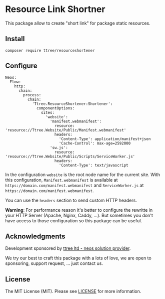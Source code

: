 # Resource Link Shortner

This package allow to create "short link" for package static resources.

## Install

	composer require ttree/resourceshortener

## Configure

    Neos:
      Flow:
        http:
          chain:
            process:
              chain:
                'Ttree.ResourceShortener:Shortener':
                  componentOptions:
                    sites:
                      'website':
                        'manifest.webmanifest':
                          resource: 'resource://Ttree.Website/Public/Manifest.webmanifest'
                          headers:
                            'Content-Type': application/manifest+json
                            'Cache-Control': max-age=2592000
                        'sw.js':
                          resource: 'resource://Ttree.Website/Public/Scripts/ServiceWorker.js'
                          headers:
                            'Content-Type': text/javascript

In the configuration `website` is the root node name for the current site. With this configuration, `Manifest.webmanifest`
is available at `https://domain.com/manifest.webmanifest` and `ServiceWorker.js` at `https://domain.com/manifest.webmanifest`.

You can use the `headers` section to send custom HTTP headers.

**Warning**: For performance reason it's better to configure the rewritte in your HTTP Server (Apache, Nginx, Caddy, ...). But sometimes 
you don't have access to those configuration so this package can be useful. 
            
## Acknowledgments

Development sponsored by [ttree ltd - neos solution provider](http://ttree.ch).

We try our best to craft this package with a lots of love, we are open to sponsoring, support request, ... just contact us.

## License

The MIT License (MIT). Please see [LICENSE](LICENSE) for more information.
